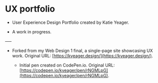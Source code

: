# UX portfolio

- User Experience Design Portfolio created by Katie Yeager.

- A work in progress.

–––

- Forked from my Web Design 1 final, a single-page site showcasing UX work. Original URL: [https://kyeager.design/](https://kyeager.design/).

  - Initial pen created on CodePen.io. Original URL: [https://codepen.io/kyeager/pen/rNGMLpG](https://codepen.io/kyeager/pen/rNGMLpG).
